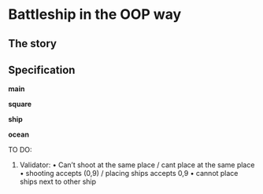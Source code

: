 ﻿# Battleship in the OOP way

## The story

## Specification


__main__

__square__

__ship__

__ocean__

TO DO:
1. Validator:
    • Can’t shoot at the same place / cant place at the same place
    • shooting accepts (0,9) / placing ships accepts 0,9
    • cannot place ships next to other ship




